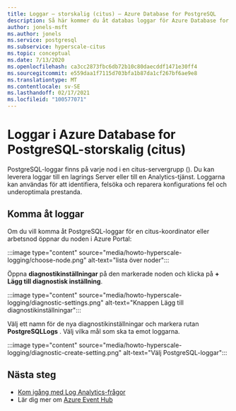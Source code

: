 ```yaml
---
title: Loggar – storskalig (citus) – Azure Database for PostgreSQL
description: Så här kommer du åt databas loggar för Azure Database for PostgreSQL-storskalig (citus)
author: jonels-msft
ms.author: jonels
ms.service: postgresql
ms.subservice: hyperscale-citus
ms.topic: conceptual
ms.date: 7/13/2020
ms.openlocfilehash: ca3cc2873fbc6db72b10c80daecddf1471e30ff4
ms.sourcegitcommit: e559daa1f7115d703bfa1b87da1cf267bf6ae9e8
ms.translationtype: MT
ms.contentlocale: sv-SE
ms.lasthandoff: 02/17/2021
ms.locfileid: "100577071"
---
```

# <a name="logs-in-azure-database-for-postgresql---hyperscale-citus"></a>Loggar i Azure Database for PostgreSQL-storskalig (citus)

PostgreSQL-loggar finns på varje nod i en citus-servergrupp (). Du kan leverera loggar till en lagrings Server eller till en Analytics-tjänst. Loggarna kan användas för att identifiera, felsöka och reparera konfigurations fel och underoptimala prestanda.

## <a name="accessing-logs"></a>Komma åt loggar

Om du vill komma åt PostgreSQL-loggar för en citus-koordinator eller arbetsnod öppnar du noden i Azure Portal:

:::image type="content" source="media/howto-hyperscale-logging/choose-node.png" alt-text="lista över noder":::

Öppna **diagnostikinställningar** på den markerade noden och klicka på **+ Lägg till diagnostisk inställning**.

:::image type="content" source="media/howto-hyperscale-logging/diagnostic-settings.png" alt-text="Knappen Lägg till diagnostikinställningar":::

Välj ett namn för de nya diagnostikinställningar och markera rutan **PostgreSQLLogs** .  Välj vilka mål som ska ta emot loggarna.

:::image type="content" source="media/howto-hyperscale-logging/diagnostic-create-setting.png" alt-text="Välj PostgreSQL-loggar":::

## <a name="next-steps"></a>Nästa steg

- [Kom igång med Log Analytics-frågor](../azure-monitor/logs/log-analytics-tutorial.md)
- Lär dig mer om [Azure Event Hub](../event-hubs/event-hubs-about.md)